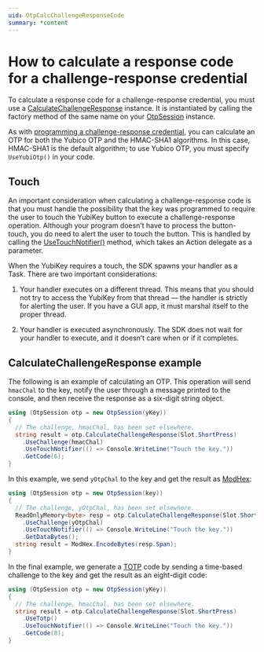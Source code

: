 ```yaml
---
uid: OtpCalcChallengeResponseCode
summary: *content
---
```


<!-- Copyright 2021 Yubico AB

Licensed under the Apache License, Version 2.0 (the "License");
you may not use this file except in compliance with the License.
You may obtain a copy of the License at

    http://www.apache.org/licenses/LICENSE-2.0

Unless required by applicable law or agreed to in writing, software
distributed under the License is distributed on an "AS IS" BASIS,
WITHOUT WARRANTIES OR CONDITIONS OF ANY KIND, either express or implied.
See the License for the specific language governing permissions and
limitations under the License. -->

# How to calculate a response code for a challenge-response credential

To calculate a response code for a challenge-response credential, you must use a [CalculateChallengeResponse](xref:Yubico.YubiKey.Otp.Operations.CalculateChallengeResponse) instance. It is instantiated by calling the factory method of the same name on your [OtpSession](xref:Yubico.YubiKey.Otp.OtpSession) instance.

As with [programming a challenge-response credential](xref:OtpProgramChallengeResponse), you can calculate an OTP for both the Yubico OTP and the HMAC-SHA1 algorithms. In this case, HMAC-SHA1 is the default algorithm; to use Yubico OTP, you must specify ```UseYubiOtp()``` in your code.

## Touch

An important consideration when calculating a challenge-response code is that you must handle the possibility that the key was programmed to require the user to touch the YubiKey button to execute a challenge-response operation. Although your program doesn’t have to process the button-touch, you do need to alert the user to touch the button. This is handled by calling the [UseTouchNotifier()](xref:Yubico.YubiKey.Otp.Operations.CalculateChallengeResponse.UseTouchNotifier(System.Action)) method, which takes an Action delegate as a parameter.

When the YubiKey requires a touch, the SDK spawns your handler as a Task. There are two important considerations:

1. Your handler executes on a different thread. This means that you should not try to access the YubiKey from that thread — the handler is strictly for alerting the user. If you have a GUI app, it must marshal itself to the proper thread.

1. Your handler is executed asynchronously. The SDK does not wait for your handler to execute, and it doesn’t care when or if it completes.

## CalculateChallengeResponse example

The following is an example of calculating an OTP. This operation will send ```hmacChal``` to the key, notify the user through a message printed to the console, and then receive the response as a six-digit string object.

```C#
using (OtpSession otp = new OtpSession(yKey))
{
  // The challenge, hmacChal, has been set elsewhere.
  string result = otp.CalculateChallengeResponse(Slot.ShortPress)
    .UseChallenge(hmacChal)
    .UseTouchNotifier(() => Console.WriteLine("Touch the key."))
    .GetCode(6);
}
```

In this example, we send ```yOtpChal``` to the key and get the result as [ModHex](xref:OtpModhex):

```C#
using (OtpSession otp = new OtpSession(key))
{
  // The challenge, yOtpChal, has been set elsewhere.
  ReadOnlyMemory<byte> resp = otp.CalculateChallengeResponse(Slot.ShortPress)
    .UseChallenge(yOtpChal)
    .UseTouchNotifier(() => Console.WriteLine("Touch the key."))
    .GetDataBytes();
  string result = ModHex.EncodeBytes(resp.Span);
}
```

In the final example, we generate a [TOTP](https://www.yubico.com/resources/glossary/oath-totp/) code by sending a time-based challenge to the key and get the result as an eight-digit code:

```C#
using (OtpSession otp = new OtpSession(yKey))
{
  // The challenge, hmacChal, has been set elsewhere.
  string result = otp.CalculateChallengeResponse(Slot.ShortPress)
    .UseTotp()
    .UseTouchNotifier(() => Console.WriteLine("Touch the key."))
    .GetCode(8);
}
```
